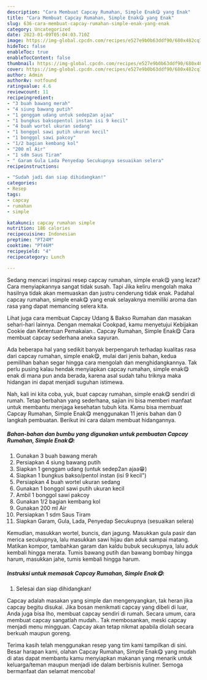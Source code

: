 ```yaml
---
description: "Cara Membuat Capcay Rumahan, Simple Enak😋 yang Enak"
title: "Cara Membuat Capcay Rumahan, Simple Enak😋 yang Enak"
slug: 636-cara-membuat-capcay-rumahan-simple-enak-yang-enak
category: Uncategorized
date: 2023-01-09T05:04:03.710Z
image: https://img-global.cpcdn.com/recipes/e527e9b0b63ddf90/680x482cq70/capcay-rumahan-simple-enak-foto-resep-utama.jpg
hideToc: false
enableToc: true
enableTocContent: false
thumbnail: https://img-global.cpcdn.com/recipes/e527e9b0b63ddf90/680x482cq70/capcay-rumahan-simple-enak-foto-resep-utama.jpg
cover: https://img-global.cpcdn.com/recipes/e527e9b0b63ddf90/680x482cq70/capcay-rumahan-simple-enak-foto-resep-utama.jpg
author: Admin
authorAv: notfound
ratingvalue: 4.6
reviewcount: 11
recipeingredient:
- "3 buah bawang merah"
- "4 siung bawang putih"
- "1 genggam udang untuk sedep2an ajaa"
- "1 bungkus baksopentol instan isi 9 kecil"
- "4 buah wortel ukuran sedang"
- "1 bonggol sawi putih ukuran kecil"
- "1 bonggol sawi pakcoy"
- "1/2 bagian kembang kol"
- "200 ml Air"
- "1 sdm Saus Tiram"
- " Garam Gula Lada Penyedap Secukupnya sesuaikan selera"
recipeinstructions:

- "Sudah jadi dan siap dihidangkan!"
categories:
- Resep
tags:
- capcay
- rumahan
- simple

katakunci: capcay rumahan simple 
nutrition: 186 calories
recipecuisine: Indonesian
preptime: "PT24M"
cooktime: "PT46M"
recipeyield: "4"
recipecategory: Lunch

---
```



Sedang mencari inspirasi resep capcay rumahan, simple enak😋 yang lezat? Cara menyiapkannya sangat tidak susah. Tapi Jika keliru mengolah maka hasilnya tidak akan memuaskan dan justru cenderung tidak enak. Padahal capcay rumahan, simple enak😋 yang enak selayaknya memiliki aroma dan rasa yang dapat memancing selera kita.


Lihat juga cara membuat Capcay Udang &amp; Bakso Rumahan dan masakan sehari-hari lainnya. Dengan memakai Cookpad, kamu menyetujui Kebijakan Cookie dan Ketentuan Pemakaian.. Capcay Rumahan, Simple Enak😋 Cara membuat capcay sederhana aneka sayuran.

Ada beberapa hal yang sedikit banyak berpengaruh terhadap kualitas rasa dari capcay rumahan, simple enak😋, mulai dari jenis bahan, kedua pemilihan bahan segar hingga cara mengolah dan menghidangkannya. Tak perlu pusing kalau hendak menyiapkan capcay rumahan, simple enak😋 enak di mana pun anda berada, karena asal sudah tahu triknya maka hidangan ini dapat menjadi suguhan istimewa.


Nah, kali ini kita coba, yuk, buat capcay rumahan, simple enak😋 sendiri di rumah. Tetap berbahan yang sederhana, sajian ini bisa memberi manfaat untuk membantu menjaga kesehatan tubuh kita. Kamu bisa membuat Capcay Rumahan, Simple Enak😋 menggunakan 11 jenis bahan dan 0 langkah pembuatan. Berikut ini cara dalam membuat hidangannya.

<!--inarticleads1-->

##### Bahan-bahan dan bumbu yang digunakan untuk pembuatan Capcay Rumahan, Simple Enak😋:

1. Gunakan 3 buah bawang merah
1. Persiapkan 4 siung bawang putih
1. Siapkan 1 genggam udang (untuk sedep2an ajaa😁)
1. Siapkan 1 bungkus bakso/pentol instan (isi 9 kecil&#34;)
1. Persiapkan 4 buah wortel ukuran sedang
1. Gunakan 1 bonggol sawi putih ukuran kecil
1. Ambil 1 bonggol sawi pakcoy
1. Gunakan 1/2 bagian kembang kol
1. Gunakan 200 ml Air
1. Persiapkan 1 sdm Saus Tiram
1. Siapkan  Garam, Gula, Lada, Penyedap Secukupnya (sesuaikan selera)


Kemudian, masukkan wortel, buncis, dan jagung. Masukkan gula pasir dan merica secukupnya, lalu masukkan sawi hijau dan aduk sampai matang. Matikan kompor, tambahkan garam dan kaldu bubuk secukupnya, lalu aduk kembali hingga merata. Tumis bawang putih dan bawang bombay hingga harum, masukkan jahe, tumis kembali hingga harum. 

<!--inarticleads2-->

##### Instruksi untuk memasak Capcay Rumahan, Simple Enak😋:


1. Selesai dan siap dihidangkan!

Capcay adalah masakan yang simple dan mengenyangkan, tak heran jika capcay begitu disukai. Jika bosan menikmati capcay yang dibeli di luar, Anda juga bisa lho, membuat capcay sendiri di rumah. Secara umum, cara membuat capcay sangatlah mudah.. Tak membosankan, meski capcay menjadi menu mingguan. Capcay akan tetap nikmat apabila diolah secara berkuah maupun goreng. 

Terima kasih telah menggunakan resep yang tim kami tampilkan di sini. Besar harapan kami, olahan Capcay Rumahan, Simple Enak😋 yang mudah di atas dapat membantu kamu menyiapkan makanan yang menarik untuk keluarga/teman maupun menjadi ide dalam berbisnis kuliner. Semoga bermanfaat dan selamat mencoba!

